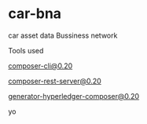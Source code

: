 # car-bna

car asset data Bussiness network

Tools used 
  
  composer-cli@0.20
  
  composer-rest-server@0.20
  
  generator-hyperledger-composer@0.20
  
  yo

